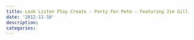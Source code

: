 ```yaml
---
title: Look Listen Play Create - Party For Pete - Featuring Jim Gill
date: '2012-11-10'
description:
categories:
---
```

